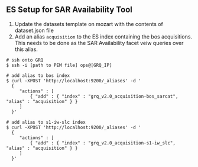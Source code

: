 ## ES Setup for SAR Availability Tool
1. Update the datasets template on mozart with the contents of dataset.json file
2. Add an alias `acquisition` to the ES index containing the bos acquisitions. This needs to be done as the SAR Availability facet veiw queries over this alias.
```
# ssh onto GRQ
$ ssh -i [path to PEM file] ops@[GRQ_IP]

# add alias to bos index
$ curl -XPOST 'http://localhost:9200/_aliases' -d '
  {
     "actions" : [
         { "add" : { "index" : "grq_v2.0_acquisition-bos_sarcat", "alias" : "acquisition" } }
     ]
  }'

# add alias to s1-iw-slc index
$ curl -XPOST 'http://localhost:9200/_aliases' -d '
  {
     "actions" : [
         { "add" : { "index" : "grq_v2.0_acquisition-s1-iw_slc", "alias" : "acquisition" } }
     ]
  }'
```